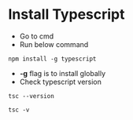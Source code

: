 # Install Typescript
* Go to cmd
* Run below command
```
npm install -g typescript
```
* **-g** flag is to install globally
* Check typescript version
```
tsc --version
```
```
tsc -v
```